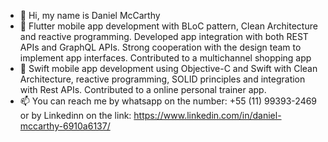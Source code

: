- 👋 Hi, my name is Daniel McCarthy
- 👀 Flutter mobile app development with BLoC pattern, Clean Architecture and reactive programming. Developed app integration with both REST APIs and GraphQL APIs. Strong cooperation with the design team to implement app interfaces. Contributed to a multichannel shopping app
- 💞️ Swift mobile app development using Objective-C and Swift with Clean Architecture, reactive programming, SOLID principles and integration with Rest APIs. Contributed to a online personal trainer app.
- 📫 You can reach me by whatsapp on the number: +55 (11) 99393-2469 or by Linkedinn on the link: https://www.linkedin.com/in/daniel-mccarthy-6910a6137/

<!---
dmcshiki/dmcshiki is a ✨ special ✨ repository because its `README.md` (this file) appears on your GitHub profile.
You can click the Preview link to take a look at your changes.
--->
